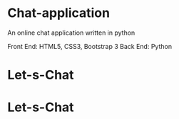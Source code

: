 # Chat-application
An online chat application written in python

Front End: HTML5, CSS3, Bootstrap 3
Back End: Python
# Let-s-Chat
# Let-s-Chat
